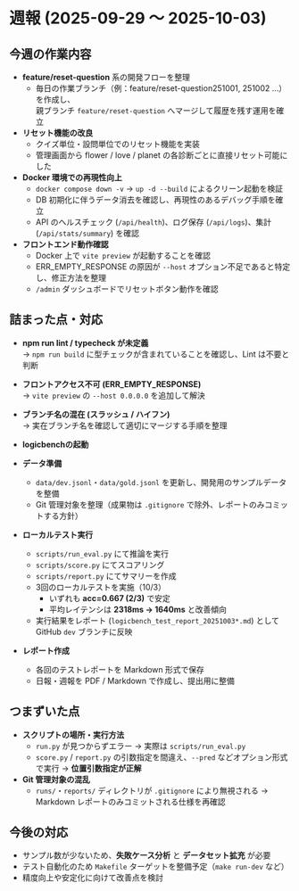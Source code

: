 # 週報 (2025-09-29 〜 2025-10-03)

## 今週の作業内容

- **feature/reset-question** 系の開発フローを整理  
  - 毎日の作業ブランチ（例：feature/reset-question251001, 251002 …）を作成し、  
    親ブランチ `feature/reset-question` へマージして履歴を残す運用を確立  
- **リセット機能の改良**
  - クイズ単位・設問単位でのリセット機能を実装  
  - 管理画面から flower / love / planet の各診断ごとに直接リセット可能にした  
- **Docker 環境での再現性向上**
  - `docker compose down -v` → `up -d --build` によるクリーン起動を検証  
  - DB 初期化に伴うデータ消去を確認し、再現性のあるデバッグ手順を確立  
  - API のヘルスチェック (`/api/health`)、ログ保存 (`/api/logs`)、集計 (`/api/stats/summary`) を確認  
- **フロントエンド動作確認**
  - Docker 上で `vite preview` が起動することを確認  
  - ERR_EMPTY_RESPONSE の原因が `--host` オプション不足であると特定し、修正方法を整理  
  - `/admin` ダッシュボードでリセットボタン動作を確認  

## 詰まった点・対応
- **npm run lint / typecheck が未定義**  
  → `npm run build` に型チェックが含まれていることを確認し、Lint は不要と判断  
- **フロントアクセス不可 (ERR_EMPTY_RESPONSE)**  
  → `vite preview` の `--host 0.0.0.0` を追加して解決  
- **ブランチ名の混在 (スラッシュ / ハイフン)**  
  → 実在ブランチ名を確認して適切にマージする手順を整理  

- **logicbenchの起動**
- **データ準備**
  - `data/dev.jsonl`・`data/gold.jsonl` を更新し、開発用のサンプルデータを整備
  - Git 管理対象を整理（成果物は `.gitignore` で除外、レポートのみコミットする方針）

- **ローカルテスト実行**
  - `scripts/run_eval.py` にて推論を実行
  - `scripts/score.py` にてスコアリング
  - `scripts/report.py` にてサマリーを作成
  - 3回のローカルテストを実施（10/3）
    - いずれも **acc=0.667 (2/3)** で安定
    - 平均レイテンシは **2318ms → 1640ms** と改善傾向
  - 実行結果をレポート (`logicbench_test_report_20251003*.md`) として GitHub `dev` ブランチに反映

- **レポート作成**
  - 各回のテストレポートを Markdown 形式で保存
  - 日報・週報を PDF / Markdown で作成し、提出用に整備

## つまずいた点
- **スクリプトの場所・実行方法**
  - `run.py` が見つからずエラー → 実際は `scripts/run_eval.py`
  - `score.py` / `report.py` の引数指定を間違え、`--pred` などオプション形式で実行 → **位置引数指定が正解**
- **Git 管理対象の混乱**
  - `runs/`・`reports/` ディレクトリが `.gitignore` により無視される → Markdown レポートのみコミットされる仕様を再確認

## 今後の対応
- サンプル数が少ないため、**失敗ケース分析** と **データセット拡充** が必要
- テスト自動化のため `Makefile` ターゲットを整備予定（`make run-dev` など）
- 精度向上や安定化に向けて改善点を検討

